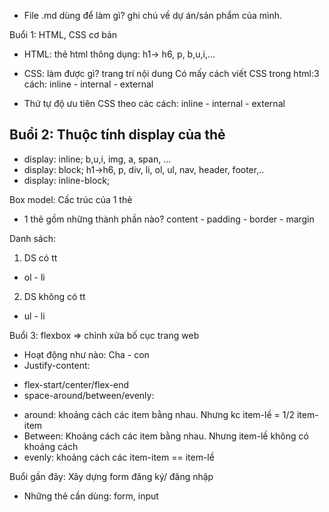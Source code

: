 - File .md dùng để làm gì? ghi chú về dự án/sản phẩm của mình.

Buổi 1: HTML, CSS cơ bản

- HTML: thẻ html thông dụng: h1-> h6, p, b,u,i,...
- CSS: làm được gì? trang trí nội dung
  Có mấy cách viết CSS trong html:3 cách: inline - internal - external

- Thứ tự độ ưu tiên CSS theo các cách: inline - internal - external

## Buổi 2: Thuộc tính display của thẻ

- display: inline; b,u,i, img, a, span, ...
- display: block; h1->h6, p, div, li, ol, ul, nav, header, footer,..
- display: inline-block;

Box model: Cấc trúc của 1 thẻ

- 1 thẻ gồm những thành phần nào? content - padding - border - margin

Danh sách:

1. DS có tt

- ol - li

2. DS không có tt

- ul - li

Buổi 3: flexbox => chỉnh xửa bố cục trang web

- Hoạt động như nào: Cha - con
- Justify-content:

* flex-start/center/flex-end
* space-around/between/evenly:

- around: khoảng cách các item bằng nhau. Nhưng kc item-lề = 1/2 item-item
- Between: Khoảng cách các item bằng nhau. Nhưng item-lề không có khoảng cách
- evenly: khoảng cách các item-item == item-lề

Buổi gần đây: Xây dựng form đăng ký/ đăng nhập

- Những thẻ cần dùng: form, input
